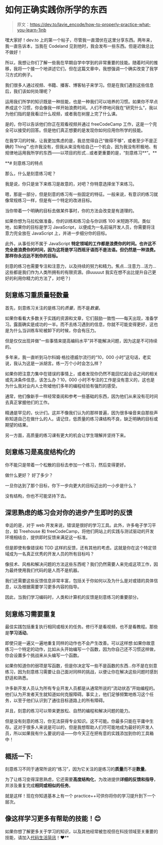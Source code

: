 # 如何正确实践你所学的东西

> 原文：<https://dev.to/lavie_encode/how-to-properly-practice-what-you-learn-1inb>

嘿大家好！dev.to 上的第一个帖子，尽管我一直潜伏在这里分享东西。两年来，我一直告诉本，当我在 Codeland 见到他时，我会发布一些东西。但是迟做总比不做好！

所以，我想让你们了解一些我在早期自学中学到的非常重要的技能。随着时间的推移，我将一个接一个地讲述它们，但在这篇文章中，我想强调一个确实改变了我学习方式的例子。

我们很多人通过视频、书籍、播客、博客帖子来学习。但是在我们遇到这些信息后，我们该如何处理呢？

运用我们所学的知识既是一种技能，也是一种我们可以培养的习惯。如果你不早点养成这个习惯，你会像我一样开始浪费时间。人们不停地问我在“研究什么”，我以为他们指的是我看过什么视频，或者我在树屋上完了什么课。

是的，你可以告诉他们你正在观看视频并通过 freeCodeCamp 工作，这是一个完全可以接受的回答。但是他们真正想要的是发现你如何应用你所学的技能。

在我学习的时候，让我更加焦虑的是，我总觉得自己“做得不够”，或者至少不是正确的 Thing™️.也许我没有，但我从来没有给自己一个机会，因为我没有积极地、有规律地运用我所学的东西——以项目的形式...或者更重要的是，“刻意练习**”。**

 **# 刻意练习的特点

那么，什么是刻意练习呢？

我是说，你只是坐下来练习是故意的，对吧？你特意选择坐下来练习。

嗯，那是一部分，但是刻意的练习有一些固定的特征。一般来说，有意识的练习就像常规练习一样，但是有一个特定的改进目标。

当你带着一个明确的目标去做某件事时，你的方法会改变是有道理的。

如果你想为马拉松做准备，你的训练和练习会与你训练 100 米短跑不同。类似地，如果你的目标是学习 JavaScript，以便成为一名前端开发人员，你需要将注意力完全放在 JavaScript 上，并进一步细分你的目标。

此外，从事任何不属于 JavaScript **特定领域的工作都是浪费你的时间。也许这不完全是浪费你的时间，因为这将是学习西班牙语而不是法语。但仍然是一种浪费。那样你永远达不到你的目标。**

刻意的练习也需要专注和注意力，以及持续的努力和精力。焦点...注意力...活力...这些都是我们作为人类所拥有的有限资源。(Buuuuut 我实在想不出比提升自己更好的利用你精力的方法了，对吧？)

## 刻意练习重质量轻数量

首先，刻意练习关注的是练习的*质量*，而不是*数量*。

如果你看看大多数关于实践的资源和文章，它们鼓励一致性——每天出现，准备学习。露面确实是成功的一半。而不去练习遇到的信息，你就不可能变得更好，这也是为什么当训练车轮被卸下的时候，你会有压力。

但是仅仅出现并做“一些事情来提高编码水平”并不能解决问题，因为这是不可持续的。

多年来，我一直听到马尔科姆·格拉德威尔流行的“10，000 小时”这句话，老实说，我认为这是一派胡言。练一万个小时会怎么样？

如果你把注意力集中在错误的事情上，或者发现你仍然不能回忆起会话之间的相关或先决条件信息，该怎么办？10，000 小时不专注的工作是没有意义的，这也是为什么我对业内人士吹嘘他们多年的编程经验有强烈的感受。

通常，他们像新手一样经常查阅和参考一些基础的东西，因为他们从来没有花时间去真正掌握他们的工作。

精通是罕见的，伙计们。这并不像我们认为的那样普遍，因为很多噪音来自那些声称知道自己在做什么的人。请记住，低质量的练习课结构不良，缺乏明确的目标或期望的结果。

另一方面，高质量的练习课有更大的机会让学生理解并坚持下来。

## 刻意练习是高度结构化的

你不能只是带着一个松散的目标去参加一个练习，然后变得更好。

做什么更好？
好了多少？

一旦你达到了那个目标，你下一步向更大的目标迈出的一小步是什么？

没有结构，你也不可能坚持下去。

## 深思熟虑的练习会对你的进步产生即时的反馈

幸运的是，对于 web 开发来说，错误是很好的学习工具。此外，许多电子学习平台，如 Treehouse 和 freeCodeCamp，将他们网站上的实践与测试驱动的开发环境相结合，提供即时反馈来满足这一标准。

但是即使有像错误和 TDD 这样的反馈，还有其他的考虑。这就是你在这个特定领域成为一名真正优秀的开发人员的所有目标吗？

像技术、风格和解决问题的方法这些东西呢？我们仍然需要人来完成这项工作，因为最终使用我们代码的是人而不是机器。

我们还需要这些反馈信息非常丰富，包括关于你如何以及为什么是对或错的具体信息，以及根据需要学习更多内容的指导。

因此，当我们学习编码时，人类和计算机的反馈是刻意练习的重要部分。

## 刻意练习需要重复

最佳实践包括重复执行相同或相关的任务。修行不是看视频，也不是看教程。那些是**学习活动**。

即使只是一遍又一遍地重复同样的动作也不会产生改善。可以这样想:如果你故意练习一个特定的动作，比如从头开始编写一个函数，因为你自己还不习惯这样做，你会设置多个挑战来从头编写一个函数。

如果你知道你的弱项是写函数，但是你决定写一些不是函数的东西...你不是在刻意练习，因为刻意练习需要让自己面对同样的挑战，以便让你在解决这些问题时感到舒适和熟悉。

许多新开发人员认为所有专业开发人员都是从通常所说的“流动状态”开始编程的。他们认为开发者天生就知道如何克服障碍。事实上，他们足够频繁地练习这个任务，以至于他们认识到了通往目标道路上的所有障碍。

并且，刻意的练习可以带来更放松、自然的编程和解决问题的能力。

但是没有刻意的练习，你无法获得专业知识。这不可能。你最多只能在平庸中生存。这对于很多人来说是可以的，但是我想帮助人们尽可能地成为最好的开发人员，所以如果我有什么要说的话——你今天正在把有意的实践添加到你的工具箱中！

## 概括一下:

刻意练习不同于通常所说的“练习”，因为它关注的是练习的**质量**而不是**数量**。

为了让练习变得深思熟虑，它还需要**高度结构化**，为改进提供**详细的反馈和指导**，并涉及重复完成**相同或相似的任务**。

就是这样！现在你知道基本上有一个 practice++可供你将你的学习提升到下一个层次。

## 像这样学习更多有帮助的技能！😊

如果你想了解更多关于学习的知识，以及其他经常被忽视但在科技领域至关重要的技能，请加入[代码生活简讯](http://www.lavieencode.net/newsletter)！❤️**